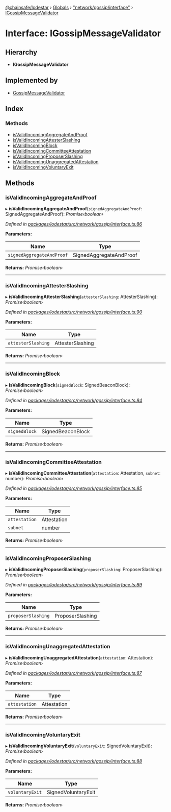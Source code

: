 [@chainsafe/lodestar](../README.md) › [Globals](../globals.md) › ["network/gossip/interface"](../modules/_network_gossip_interface_.md) › [IGossipMessageValidator](_network_gossip_interface_.igossipmessagevalidator.md)

# Interface: IGossipMessageValidator

## Hierarchy

* **IGossipMessageValidator**

## Implemented by

* [GossipMessageValidator](../classes/_network_gossip_validator_.gossipmessagevalidator.md)

## Index

### Methods

* [isValidIncomingAggregateAndProof](_network_gossip_interface_.igossipmessagevalidator.md#isvalidincomingaggregateandproof)
* [isValidIncomingAttesterSlashing](_network_gossip_interface_.igossipmessagevalidator.md#isvalidincomingattesterslashing)
* [isValidIncomingBlock](_network_gossip_interface_.igossipmessagevalidator.md#isvalidincomingblock)
* [isValidIncomingCommitteeAttestation](_network_gossip_interface_.igossipmessagevalidator.md#isvalidincomingcommitteeattestation)
* [isValidIncomingProposerSlashing](_network_gossip_interface_.igossipmessagevalidator.md#isvalidincomingproposerslashing)
* [isValidIncomingUnaggregatedAttestation](_network_gossip_interface_.igossipmessagevalidator.md#isvalidincomingunaggregatedattestation)
* [isValidIncomingVoluntaryExit](_network_gossip_interface_.igossipmessagevalidator.md#isvalidincomingvoluntaryexit)

## Methods

###  isValidIncomingAggregateAndProof

▸ **isValidIncomingAggregateAndProof**(`signedAggregateAndProof`: SignedAggregateAndProof): *Promise‹boolean›*

*Defined in [packages/lodestar/src/network/gossip/interface.ts:86](https://github.com/ChainSafe/lodestar/blob/3dee40678/packages/lodestar/src/network/gossip/interface.ts#L86)*

**Parameters:**

Name | Type |
------ | ------ |
`signedAggregateAndProof` | SignedAggregateAndProof |

**Returns:** *Promise‹boolean›*

___

###  isValidIncomingAttesterSlashing

▸ **isValidIncomingAttesterSlashing**(`attesterSlashing`: AttesterSlashing): *Promise‹boolean›*

*Defined in [packages/lodestar/src/network/gossip/interface.ts:90](https://github.com/ChainSafe/lodestar/blob/3dee40678/packages/lodestar/src/network/gossip/interface.ts#L90)*

**Parameters:**

Name | Type |
------ | ------ |
`attesterSlashing` | AttesterSlashing |

**Returns:** *Promise‹boolean›*

___

###  isValidIncomingBlock

▸ **isValidIncomingBlock**(`signedBlock`: SignedBeaconBlock): *Promise‹boolean›*

*Defined in [packages/lodestar/src/network/gossip/interface.ts:84](https://github.com/ChainSafe/lodestar/blob/3dee40678/packages/lodestar/src/network/gossip/interface.ts#L84)*

**Parameters:**

Name | Type |
------ | ------ |
`signedBlock` | SignedBeaconBlock |

**Returns:** *Promise‹boolean›*

___

###  isValidIncomingCommitteeAttestation

▸ **isValidIncomingCommitteeAttestation**(`attestation`: Attestation, `subnet`: number): *Promise‹boolean›*

*Defined in [packages/lodestar/src/network/gossip/interface.ts:85](https://github.com/ChainSafe/lodestar/blob/3dee40678/packages/lodestar/src/network/gossip/interface.ts#L85)*

**Parameters:**

Name | Type |
------ | ------ |
`attestation` | Attestation |
`subnet` | number |

**Returns:** *Promise‹boolean›*

___

###  isValidIncomingProposerSlashing

▸ **isValidIncomingProposerSlashing**(`proposerSlashing`: ProposerSlashing): *Promise‹boolean›*

*Defined in [packages/lodestar/src/network/gossip/interface.ts:89](https://github.com/ChainSafe/lodestar/blob/3dee40678/packages/lodestar/src/network/gossip/interface.ts#L89)*

**Parameters:**

Name | Type |
------ | ------ |
`proposerSlashing` | ProposerSlashing |

**Returns:** *Promise‹boolean›*

___

###  isValidIncomingUnaggregatedAttestation

▸ **isValidIncomingUnaggregatedAttestation**(`attestation`: Attestation): *Promise‹boolean›*

*Defined in [packages/lodestar/src/network/gossip/interface.ts:87](https://github.com/ChainSafe/lodestar/blob/3dee40678/packages/lodestar/src/network/gossip/interface.ts#L87)*

**Parameters:**

Name | Type |
------ | ------ |
`attestation` | Attestation |

**Returns:** *Promise‹boolean›*

___

###  isValidIncomingVoluntaryExit

▸ **isValidIncomingVoluntaryExit**(`voluntaryExit`: SignedVoluntaryExit): *Promise‹boolean›*

*Defined in [packages/lodestar/src/network/gossip/interface.ts:88](https://github.com/ChainSafe/lodestar/blob/3dee40678/packages/lodestar/src/network/gossip/interface.ts#L88)*

**Parameters:**

Name | Type |
------ | ------ |
`voluntaryExit` | SignedVoluntaryExit |

**Returns:** *Promise‹boolean›*
